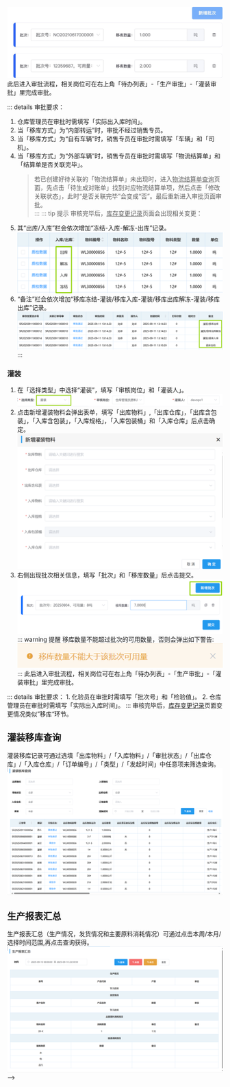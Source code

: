 <!-- # 生产管理
## 生产暂存库管理
### 查询领料投料明细
领料投料明细可通过选填「批次号」/「物料」/「开始日期结束日期」/「领料投料」中任意项来筛选查询。  
![图片](/images/production/search.png)
::: tip 提示
「物料选择框」支持多选，可同时查找多个物料。  
![图片](/images/production/sczckgl2.jpg)  
:::
>+ 左侧显示的是“生产暂存库原料总量”。  
>+ 右侧显示的是领料/投料明细。  
![图片](/images/production/sczckgl.jpg)  

### 领料入库申请
1. 点击左上方<kbd>入库申请</kbd>。  
2. 填写弹出的“入库申请”表单并点击<kbd>确定</kbd>。 
![图片](/images/production/temporary.png) 
此后进入审批流程，相关岗位可在右上角「待办列表」-「生产审批」-「生产领料审批」里完成审批。
<ShowImg src="/images/process/sc-scllsp.png" text="“生产领料审批”的审批流程图"/>   
生产领料审批完成后变化：
1. “生产暂存库原料总量”里就会增加相应数量的原料，“领料/投料明细”中会增加此物料的领料信息。
2. <u>库存变更记录</u>页面会增加此物料的入库信息。
3. <u>库存统计</u>页面的「库存量」和<u>库存明细</u>页面的「库存数量」都会相应增加。

## 生产计划管理
### 备货单汇总
1. 左下方显示的是当前所有备货单中还未关联库存的物料及数量，作为录入生产计划的参考。 
2. 点击<kbd>备货单查询</kbd>能跳转到<u>备货单</u>页面查询备货单具体信息。
![图片](/images/production/prepare.png) 
### 录入生产计划
1. 先选择“年月”，再选择“日”。被选中的具体日期会出现灰色小方框。  
![图片](/images/production/scjhgl.jpg)  
2. 点击<kbd>录入生产计划</kbd>开始安排生产计划。  
3. 在对应位置填写“计划生产产品”和“计划生产产量”，然后点击<kbd>提交</kbd>。  
![图片](/images/production/scjhgl2.jpg)  
### 生产情况

1. 点击右侧对应的红色反应釜。  
![图片](/images/production/scjhgl3.jpg)  
2. 选择要操作的批次，如实填写对应的“操作记录”和“化验分析”并提交，之后可以“仓储入库”。  
::: tip 提示
+ 已提交操作记录的批次会显示“已上传记录”。  
+ 已提交化验结果的批次会显示“已化验”。  
+ 已提交入库申请的批次会显示“入库审批中”。  
+ 已审核入库申请的批次会显示“已入库”。  
![图片](/images/production/scjhgl4.jpg)  
:::
此后进入审批流程，相关岗位可在右上角「待办列表」-「采购审批」-「库存操作审批」里完成审批。
<ShowImg src="/images/process/sc-scllsp.png" text="“库存操作审批”的审批流程图"/>   
::: details 审批要求
仓库管理员在审批时需点击<kbd>关联批次</kbd>，勾选仓库中具体的批次并填写出库数量。 
::: warning 提醒
"关联批次"提示暂无数据，说明物料的库存不足。
![图片](/images/production/data.png)
:::    



::: tip 提示
审核完毕后，<u>库存变更记录</u>页面会出现相关变更。相关批次号的物料，其“出库/入库”栏会变成“入库”，“备注”栏会变成“入库/出库审批”。  
:::
## 灌装移库
### 移库
1. 在「选择类型」中选择“移库”，填写「审核岗位」和「移库方式」。
![图片](/images/production/move.png) 
2. 点击<kbd>新增移库物料</kbd>会弹出表单，填写相关信息后点击<kbd>确定</kbd>。  
![图片](/images/production/move1.png) 
::: warning 提醒
如果所选“出库物料”在“出库仓库”中不存在，会弹出如下警告:  
![图片](/images/production/gzyk.jpg)  
:::
>+ 点击右上角「...」，会出现「修改」、「删除」。  
![图片](/images/production/gzyk2.jpg)  
>+ 可点击<kbd>修改</kbd>修改移库信息，完毕后点击<kbd>确定</kbd>。  
![图片](/images/production/cancel1.png)
>+ 或者点击<kbd>删除</kbd>，然后重新「新增移库物料」。  
 

3. 选择对应的「批次」并填写「移库数量」后点击<kbd>提交</kbd>。  
>+ 可点击<kbd>新增批次</kbd>来选择多个批次的料。 
<!-- 移库数量不够时，小bug -->
![图片](/images/production/gzyk3.jpg)  
此后进入审批流程，相关岗位可在右上角「待办列表」-「生产审批」-「灌装审批」里完成审批。  
<ShowImg src="/images/production/sc-gzsp1.png" text="“灌装审批”的审批流程图"/>   

::: details 审批要求：
1. 仓库管理员在审批时需填写「实际出入库时间」。
2. 当「移库方式」为“内部转运”时，审批不经过销售专员。
3. 当「移库方式」为“自有车辆”时，销售专员在审批时需填写「车辆」和「司机」。
4. 当「移库方式」为“外部车辆”时，销售专员在审批时需填写「物流结算单」和「结算单是否关联完毕」。  
    >若已创建好待关联的「物流结算单」未出现时，进入<u>物流结算单查询</u>页面，先点击「待生成对账单」找到对应物流结算单项，然后点击「修改关联状态」，此时“是否关联完毕”会变成“否”。最后重新进入审批页面审批。  
:::
::: tip 提示
审核完毕后，<u>库存变更记录</u>页面会出现相关变更：
1. 其“出库/入库”栏会依次增加“冻结-入库-解冻-出库”记录。
![图片](/images/production/change.png) 
2. “备注”栏会依次增加“移库冻结-灌装/移库入库-灌装/移库出库解冻-灌装/移库出库”记录。 
![图片](/images/production/change1.png) 
:::

### 灌装
1. 在「选择类型」中选择“灌装”，填写「审核岗位」和「灌装人」。
![图片](/images/production/fill.png)  
2. 点击<kbd>新增灌装物料</kbd>会弹出表单，填写「出库物料」,「出库仓库」，「出库含包装」，「入库含包装」，「入库规格」，「入库包装桶」和「入库仓库」后点击<kbd>确定</kbd>。
![图片](/images/production/fill1.png)  
3. 右侧出现批次相关信息，填写「批次」和「移库数量」后点击<kbd>提交</kbd>。 
![图片](/images/production/fill2.png) 
::: warning 提醒
移库数量不能超过批次的可用数量，否则会弹出如下警告:
![图片](/images/production/warn.png) 
:::
此后进入审批流程，相关岗位可在右上角「待办列表」-「生产审批」-「灌装审批」里完成审批。  
<ShowImg src="/images/production/sc-gzsp.png" text="“灌装审批”的审批流程图"/>  
::: details 审批要求：
1. 化验员在审批时需填写「批次号」和「检验值」。
2. 仓库管理员在审批时需填写「实际出入库时间」。 
:::  
<!-- ::: tip 提示 -->
审核完毕后，<u>库存变更记录</u>页面变更情况类似”移库“环节。
<!-- ::: -->

## 灌装移库查询
灌装移库记录可通过选填「出库物料」/「入库物料」/「审批状态」/「出库仓库」/「入库仓库」/「订单编号」/「类型」/「发起时间」中任意项来筛选查询。  
![图片](/images/production/fill3.png) 

## 生产报表汇总
生产报表汇总（生产情况，发货情况和主要原料消耗情况）可通过点击<kbd>本周</kbd>/<kbd>本月</kbd>/选择时间范围,再点击<kbd>查询</kbd>获得。
![图片](/images/production/excel.png)  -->
